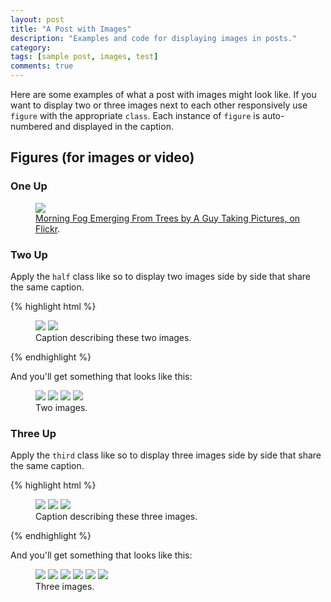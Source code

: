 ```yaml
---
layout: post
title: "A Post with Images"
description: "Examples and code for displaying images in posts."
category:
tags: [sample post, images, test]
comments: true
---
```


Here are some examples of what a post with images might look like. If you want to display two or three images next to each other responsively use `figure` with the appropriate `class`. Each instance of `figure` is auto-numbered and displayed in the caption.

## Figures (for images or video)

### One Up

<figure>
    <a href="http://farm9.staticflickr.com/8426/7758832526_cc8f681e48_b.jpg"><img src="http://farm9.staticflickr.com/8426/7758832526_cc8f681e48_c.jpg"></a>
    <figcaption><a href="http://www.flickr.com/photos/80901381@N04/7758832526/" title="Morning Fog Emerging From Trees by A Guy Taking Pictures, on Flickr">Morning Fog Emerging From Trees by A Guy Taking Pictures, on Flickr</a>.</figcaption>
</figure>

### Two Up

Apply the `half` class like so to display two images side by side that share the same caption.

{% highlight html %}
<figure class="half">
    <img src="/images/image-filename-1.jpg">
    <img src="/images/image-filename-2.jpg">
    <figcaption>Caption describing these two images.</figcaption>
</figure>
{% endhighlight %}

And you'll get something that looks like this:

<figure class="half">
    <a href="http://placehold.it/1200x600.jpg"><img src="http://placehold.it/600x300.jpg"></a>
    <a href="http://placehold.it/1200x600.jpg"><img src="http://placehold.it/600x300.jpg"></a>
    <img src="http://placehold.it/600x300.jpg">
    <img src="http://placehold.it/600x300.jpg">
    <figcaption>Two images.</figcaption>
</figure>

### Three Up

Apply the `third` class like so to display three images side by side that share the same caption.

{% highlight html %}
<figure class="third">
    <a href="http://placehold.it/1200x600.jpg"><img src="http://placehold.it/600x300.jpg"></a>
    <a href="http://placehold.it/1200x600.jpg"><img src="http://placehold.it/600x300.jpg"></a>
    <a href="http://placehold.it/1200x600.jpg"><img src="http://placehold.it/600x300.jpg"></a>
    <figcaption>Caption describing these three images.</figcaption>
</figure>
{% endhighlight %}

And you'll get something that looks like this:

<figure class="third">
    <a href="http://placehold.it/1200x600.jpg"><img src="http://placehold.it/600x300.jpg"></a>
    <a href="http://placehold.it/1200x600.jpg"><img src="http://placehold.it/600x300.jpg"></a>
    <a href="http://placehold.it/1200x600.jpg"><img src="http://placehold.it/600x300.jpg"></a>
    <a href="http://placehold.it/1200x600.jpg"><img src="http://placehold.it/600x300.jpg"></a>
    <a href="http://placehold.it/1200x600.jpg"><img src="http://placehold.it/600x300.jpg"></a>
    <a href="http://placehold.it/1200x600.jpg"><img src="http://placehold.it/600x300.jpg"></a>
    <figcaption>Three images.</figcaption>
</figure>
